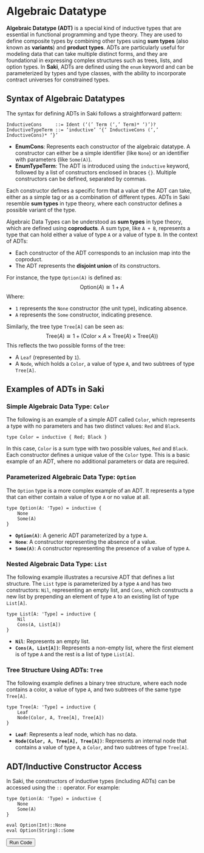 # Algebraic Datatype

<script type="module" src="/javascripts/editor.js"></script>
<link rel="stylesheet" href="/static/styles.css">

**Algebraic Datatype (ADT)** is a special kind of inductive types that are essential in functional programming and type theory. They are used to define composite types by combining other types using **sum types** (also known as **variants**) and **product types**. ADTs are particularly useful for modeling data that can take multiple distinct forms, and they are foundational in expressing complex structures such as trees, lists, and option types. In **Saki**, ADTs are defined using the `enum` keyword and can be parameterized by types and type classes, with the ability to incorporate contract universes for constrained types.

## Syntax of Algebraic Datatypes

The syntax for defining ADTs in Saki follows a straightforward pattern:

```
InductiveCons     ::= Ident (‘(’ Term (‘,’ Term)* ‘)’)?
InductiveTypeTerm ::= ‘inductive’ ‘{’ InductiveCons (‘,’ InductiveCons)* ‘}’
```

- **EnumCons**: Represents each constructor of the algebraic datatype. A constructor can either be a simple identifier (like `None`) or an identifier with parameters (like `Some(A)`).
- **EnumTypeTerm**: The ADT is introduced using the `inductive` keyword, followed by a list of constructors enclosed in braces `{}`. Multiple constructors can be defined, separated by commas.

Each constructor defines a specific form that a value of the ADT can take, either as a simple tag or as a combination of different types. ADTs in Saki resemble **sum types** in type theory, where each constructor defines a possible variant of the type.

Algebraic Data Types can be understood as **sum types** in type theory, which are defined using **coproducts**. A sum type, like `A + B`, represents a type that can hold either a value of type `A` or a value of type `B`. In the context of ADTs:
- Each constructor of the ADT corresponds to an inclusion map into the coproduct.
- The ADT represents the **disjoint union** of its constructors.

For instance, the type `Option(A)` is defined as:
$$
\text{Option}(A) \cong 1 + A
$$
Where:

- `1` represents the `None` constructor (the unit type), indicating absence.
- `A` represents the `Some` constructor, indicating presence.

Similarly, the tree type `Tree[A]` can be seen as:
$$
\text{Tree}(A) \cong 1 + (\text{Color} \times A \times \text{Tree}(A) \times \text{Tree}(A))
$$
This reflects the two possible forms of the tree:

- A `Leaf` (represented by `1`).
- A `Node`, which holds a `Color`, a value of type `A`, and two subtrees of type `Tree[A]`.

## Examples of ADTs in Saki

### Simple Algebraic Data Type: `Color`

The following is an example of a simple ADT called `Color`, which represents a type with no parameters and has two distinct values: `Red` and `Black`.

<div class="code-editor">

```
type Color = inductive { Red; Black }
```
</div>

In this case, `Color` is a sum type with two possible values, `Red` and `Black`. Each constructor defines a unique value of the `Color` type. This is a basic example of an ADT, where no additional parameters or data are required.

### Parameterized Algebraic Data Type: `Option`

The `Option` type is a more complex example of an ADT. It represents a type that can either contain a value of type `A` or no value at all.

<div class="code-editor">

```
type Option(A: 'Type) = inductive {
    None
    Some(A)
}
```
</div>

- **`Option(A)`**: A generic ADT parameterized by a type `A`.
- **`None`**: A constructor representing the absence of a value.
- **`Some(A)`**: A constructor representing the presence of a value of type `A`.


### Nested Algebraic Data Type: `List`

The following example illustrates a recursive ADT that defines a list structure. The `List` type is parameterized by a type `A` and has two constructors: `Nil`, representing an empty list, and `Cons`, which constructs a new list by prepending an element of type `A` to an existing list of type `List[A]`.

<div class="code-editor">

```
type List[A: 'Type] = inductive {
    Nil
    Cons(A, List[A])
}
```
</div>

- **`Nil`**: Represents an empty list.
- **`Cons(A, List[A])`**: Represents a non-empty list, where the first element is of type `A` and the rest is a list of type `List[A]`.

### Tree Structure Using ADTs: `Tree`

The following example defines a binary tree structure, where each node contains a color, a value of type `A`, and two subtrees of the same type `Tree[A]`.

<div class="code-editor">

```
type Tree[A: 'Type] = inductive {
    Leaf
    Node(Color, A, Tree[A], Tree[A])
}
```
</div>

- **`Leaf`**: Represents a leaf node, which has no data.
- **`Node(Color, A, Tree[A], Tree[A])`**: Represents an internal node that contains a value of type `A`, a `Color`, and two subtrees of type `Tree[A]`.


## ADT/Inductive Constructor Access

In Saki, the constructors of inductive types (including ADTs) can be accessed using the `::` operator. For example:

<div class="code-editor" id="code-adt-constructor-access">

```
type Option(A: 'Type) = inductive {
    None
    Some(A)
}

eval Option(Int)::None
eval Option(String)::Some
```
</div>
<div class="button-container">
    <button class="md-button button-run" onclick="runCodeInEditor('code-adt-constructor-access', 'result-adt-constructor-access')">Run Code</button>
</div>
<div class="result-editor" id="result-adt-constructor-access"></div>